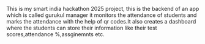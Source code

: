 This is my smart india hackathon 2025 project, this is the backend of an app which is called gurukul manager it monitors the attendance of students and marks the attendance with the help of qr codes.It also creates a dashboard where the students can store their information like their test scores,attendance %,assginemnts etc.
